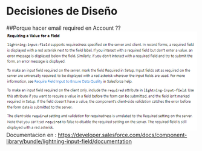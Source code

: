 # Decisiones de Diseño 

##Porque hacer email required en Account ?? 
![alt text](porque-requerido.png)
Documentacion en : https://developer.salesforce.com/docs/component-library/bundle/lightning-input-field/documentation


